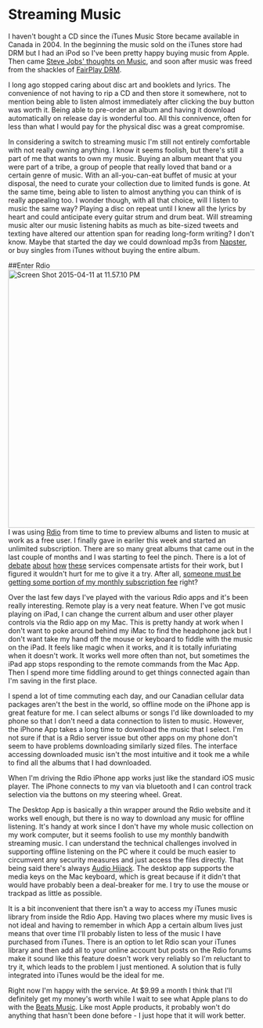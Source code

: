 # Streaming Music

I haven't bought a CD since the iTunes Music Store became available in Canada in 2004.  In the beginning the music sold on the iTunes store had DRM but I had an iPod so I've been pretty happy buying music from Apple.  Then came [Steve Jobs' thoughts on Music](https://web.archive.org/web/20080107121341/http://www.apple.com/hotnews/thoughtsonmusic/), and soon after music was freed from the shackles of [FairPlay DRM](http://en.wikipedia.org/wiki/FairPlay).

I long ago stopped caring about disc art and booklets and lyrics.  The convenience of not having to rip a CD and then store it somewhere, not to mention being able to listen almost immediately after clicking the buy button was worth it.  Being able to pre-order an album and having it download automatically on release day is wonderful too.  All this connivence, often for less than what I would pay for the physical disc was a great compromise.    

In considering a switch to streaming music I'm still not entirely comfortable with not really owning anything.  I know it seems foolish, but there's still a part of me that wants to own my music.  Buying an album meant that you were part of a tribe, a group of people that really loved that band or a certain genre of music.  With an all-you-can-eat buffet of music at your disposal, the need to curate your collection due to limited funds is gone.  At the same time, being able to listen to almost anything you can think of is really appealing too.  I wonder though, with all that choice, will I listen to music the same way?  Playing a disc on repeat until I knew all the lyrics by heart and could anticipate every guitar strum and drum beat.  Will streaming music alter our music listening habits as much as bite-sized tweets and texting have altered our attention span for reading long-form writing?  I don't know. Maybe that started the day we could download mp3s from [Napster](http://en.wikipedia.org/wiki/Napster), or buy singles from iTunes without buying the entire album.

##Enter Rdio
<a href="https://www.flickr.com/photos/darkewolf/16930787889" title="Screen Shot 2015-04-11 at 11.57.10 PM by Eric Schweichler, on Flickr"><img src="https://farm8.staticflickr.com/7709/16930787889_023de22b5f_c.jpg" width="800" height="526" alt="Screen Shot 2015-04-11 at 11.57.10 PM"></a>
I was using [Rdio](http://www.rdio.com/) from time to time to preview albums and listen to music at work as a free user.  I finally gave in eariler this week and started an unlimited  subscription.  There are so many great albums that came out in the last couple of months and I was starting to feel the pinch.  There is a lot of [debate](http://www.theguardian.com/technology/2013/jul/29/spotify-vs-musicians-streaming-royalties) [about](http://www.spin.com/2013/01/streaming-services-artist-royalties-spotify-pandora-youtube-debate/) [how](http://www.vox.com/2014/11/24/7272423/taylor-swift-spotify) [these](http://www.newyorker.com/business/currency/will-jay-zs-new-music-service-really-be-good-for-musicians) services compensate artists for their work, but I figured it wouldn't hurt for me to give it a try.  After all, [someone must be getting some portion of my monthly subscription fee](http://www.digitalmusicnews.com/permalink/2013/12/13/quicksummarystreaming) right?  

Over the last few days I've played with the various Rdio apps and it's been really interesting.  Remote play is a very neat feature.  When I've got music playing on iPad, I can change the current album and user other player controls via the Rdio app on my Mac.  This is pretty handy at work when I don't want to poke around behind my iMac to find the headphone jack but I don't want take my hand off the mouse or keyboard to fiddle with the music on the iPad.  It feels like magic when it works, and it is totally infuriating when it doesn't work.  It works well more often than not, but sometimes the iPad app stops responding to the remote commands from the Mac App.  Then I spend more time fiddling around to get things connected again than I'm saving in the first place.

I spend a lot of time commuting each day, and our Canadian cellular data packages aren't the best in the world, so offline mode on the iPhone app is great feature for me.  I can select albums or songs I'd like downloaded to my phone so that I don't need a data connection to listen to music.  However, the iPhone App takes a long time to download the music that I select.  I'm not sure if that is a Rdio server issue but other apps on my phone don't seem to have problems downloading similarly sized files.  The interface accessing downloaded music isn't the most intuitive and it took me a while to find all the albums that I had downloaded.

When I'm driving the Rdio iPhone app works just like the standard iOS music player.  The iPhone connects to my van via bluetooth and I can control track selection via the buttons on my steering wheel.  Great.

The Desktop App is basically a thin wrapper around the Rdio website and it works well enough, but there is no way to download any music for offline listening.  It's handy at work since I don't have my whole music collection on my work computer, but it seems foolish to use my monthly bandwith streaming music.  I can understand the technical challenges involved in supporting offline listening on the PC where it could be much easier to circumvent any security measures and just access the files directly.  That being said there's always [Audio Hijack](https://www.rogueamoeba.com/audiohijack/).  The desktop app supports the media keys on the Mac keyboard, which is great because if it didn't that would have probably been a deal-breaker for me.  I try to use the mouse or trackpad as little as possible.

It is a bit inconvenient that there isn't a way to access my iTunes music library from inside the Rdio App.  Having two places where my music lives is not ideal and having to remember in which App a certain album lives just means that over time I'll probably listen to less of the music I have purchased from iTunes.  There is an option to let Rdio scan your iTunes library and then add all to your online account but posts on the Rdio forums make it sound like this feature doesn't work very reliably so I'm reluctant to try it, which leads to the problem I just mentioned.  A solution that is fully integrated into iTunes would be the ideal for me.

Right now I'm happy with the service.  At $9.99 a month I think that I'll definitely get my money's worth while I wait to see what Apple plans to do with the [Beats Music](http://www.beatsmusic.com).  Like most Apple products, it probably won't do anything that hasn't been done before - I just hope that it will work better.

